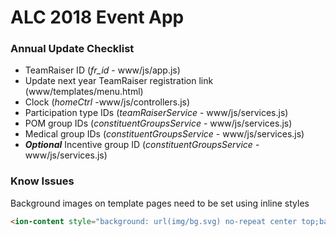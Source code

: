# ALC 2018 Event App

### Annual Update Checklist
 - TeamRaiser ID (*fr_id* - www/js/app.js) 
 - Update next year TeamRaiser registration link (www/templates/menu.html)
 - Clock (*homeCtrl* -www/js/controllers.js)
 - Participation type IDs (*teamRaiserService* - www/js/services.js)
 - POM group IDs (*constituentGroupsService* - www/js/services.js)
 - Medical group IDs (*constituentGroupsService* - www/js/services.js)
 - __*Optional*__ Incentive group ID (*constituentGroupsService* - www/js/services.js)

 ### Know Issues 
 Background images on template pages need to be set using inline styles

 ```html
 <ion-content style="background: url(img/bg.svg) no-repeat center top;background-size:cover;" />
 ```